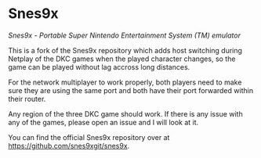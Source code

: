# Snes9x
*Snes9x - Portable Super Nintendo Entertainment System (TM) emulator*

This is a fork of the Snes9x repository which adds host switching during Netplay of the DKC games when the played character changes, so the game can be played without lag accross long distances.

For the network multiplayer to work properly, both players need to make sure they are using the same port and both have their port forwarded within their router.

Any region of the three DKC game should work. If there is any issue with any of the games, please open an issue and I will look at it.

You can find the official Snes9x repository over at https://github.com/snes9xgit/snes9x.